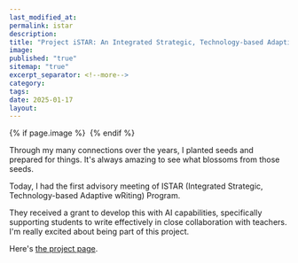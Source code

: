 ```yaml
---
last_modified_at: 
permalink: istar
description: 
title: "Project iSTAR: An Integrated Strategic, Technology-based Adaptive wRiting Program"
image: 
published: "true"
sitemap: "true"
excerpt_separator: <!--more-->
category: 
tags: 
date: 2025-01-17
layout:
---
```



{% if page.image %} <img src="{{ page.image }}" alt=""> {% endif %}

Through my many connections over the years, I planted seeds and prepared for things. It's always amazing to see what blossoms from those seeds. 

Today, I had the first advisory meeting of ISTAR (Integrated Strategic, Technology-based Adaptive wRiting) Program. 

They received a grant to develop this with AI capabilities, specifically supporting students to write effectively in close collaboration with teachers. I'm really excited about being part of this project. 

Here's [the project page](https://kucrl.ku.edu/istar-project). 
